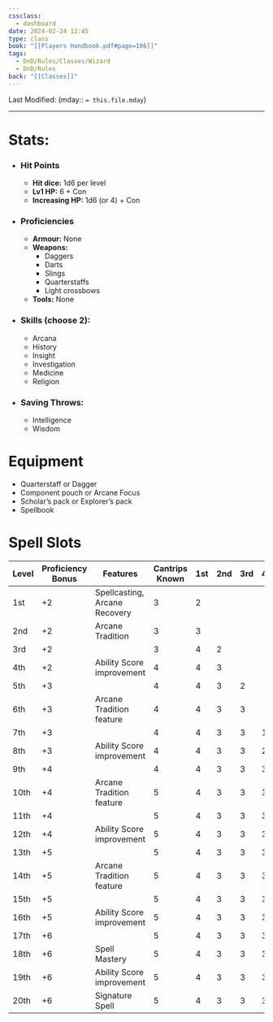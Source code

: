 ```yaml
---
cssclass:
  - dashboard
date: 2024-02-24 12:45
type: class
book: "[[Players Handbook.pdf#page=106]]"
tags:
  - DnD/Rules/Classes/Wizard
  - DnD/Rules
back: "[[Classes]]"
---
```

Last Modified: (mday:: `= this.file.mday`)

---
# Stats:
- ### Hit Points
	- **Hit dice:** 1d6 per level
	- **Lv1 HP:**  6 + Con
	- **Increasing HP:** 1d6 (or 4) + Con
- ### Proficiencies
	- **Armour:** None
	- **Weapons:** 
		- Daggers
		- Darts
		- Slings
		- Quarterstaffs
		- Light crossbows
	- **Tools:** None
- ### Skills (choose 2):
	- Arcana
	- History
	- Insight
	- Investigation
	- Medicine
	- Religion
- ### Saving Throws:
	- Intelligence
	- Wisdom
# Equipment
- Quarterstaff or Dagger
- Component pouch or Arcane Focus
- Scholar’s pack or Explorer’s pack
- Spellbook

# Spell Slots

| Level | Proficiency Bonus | Features                      | Cantrips Known | 1st | 2nd | 3rd | 4th | 5th | 6th | 7th | 8th | 9th |
| ----- | ----------------- | ----------------------------- | -------------- | --- | --- | --- | --- | --- | --- | --- | --- | --- |
| 1st   | +2                | Spellcasting, Arcane Recovery | 3              | 2   |     |     |     |     |     |     |     |     |
| 2nd   | +2                | Arcane Tradition              | 3              | 3   |     |     |     |     |     |     |     |     |
| 3rd   | +2                |                               | 3              | 4   | 2   |     |     |     |     |     |     |     |
| 4th   | +2                | Ability Score improvement     | 4              | 4   | 3   |     |     |     |     |     |     |     |
| 5th   | +3                |                               | 4              | 4   | 3   | 2   |     |     |     |     |     |     |
| 6th   | +3                | Arcane Tradition feature      | 4              | 4   | 3   | 3   |     |     |     |     |     |     |
| 7th   | +3                |                               | 4              | 4   | 3   | 3   | 1   |     |     |     |     |     |
| 8th   | +3                | Ability Score improvement     | 4              | 4   | 3   | 3   | 2   |     |     |     |     |     |
| 9th   | +4                |                               | 4              | 4   | 3   | 3   | 3   | 1   |     |     |     |     |
| 10th  | +4                | Arcane Tradition feature      | 5              | 4   | 3   | 3   | 3   | 2   |     |     |     |     |
| 11th  | +4                |                               | 5              | 4   | 3   | 3   | 3   | 2   | 1   |     |     |     |
| 12th  | +4                | Ability Score improvement     | 5              | 4   | 3   | 3   | 3   | 2   | 1   |     |     |     |
| 13th  | +5                |                               | 5              | 4   | 3   | 3   | 3   | 2   | 1   | 1   |     |     |
| 14th  | +5                | Arcane Tradition feature      | 5              | 4   | 3   | 3   | 3   | 2   | 1   | 1   |     |     |
| 15th  | +5                |                               | 5              | 4   | 3   | 3   | 3   | 2   | 1   | 1   | 1   |     |
| 16th  | +5                | Ability Score improvement     | 5              | 4   | 3   | 3   | 3   | 2   | 1   | 1   | 1   |     |
| 17th  | +6                |                               | 5              | 4   | 3   | 3   | 3   | 2   | 1   | 1   | 1   | 1   |
| 18th  | +6                | Spell Mastery                 | 5              | 4   | 3   | 3   | 3   | 3   | 1   | 1   | 1   | 1   |
| 19th  | +6                | Ability Score improvement     | 5              | 4   | 3   | 3   | 3   | 3   | 2   | 1   | 1   | 1   |
| 20th  | +6                | Signature Spell               | 5              | 4   | 3   | 3   | 3   | 3   | 2   | 2   | 1   | 1   |

